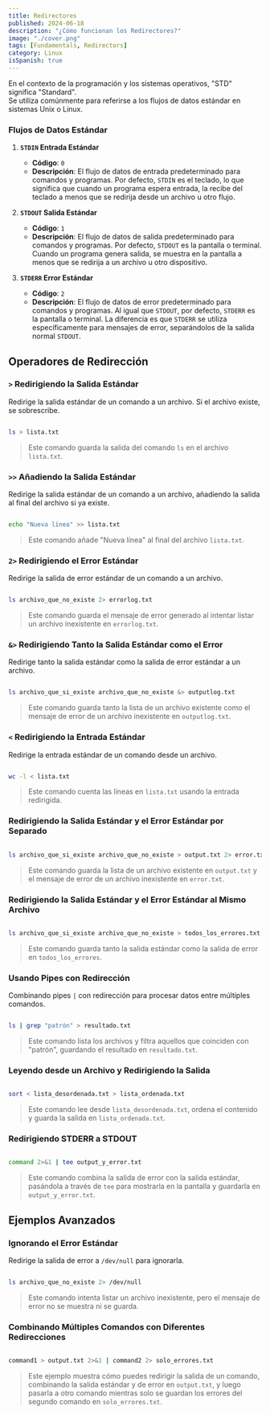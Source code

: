 ```yaml
---
title: Redirectores
published: 2024-06-18
description: "¿Cómo funcionan los Redirectores?"
image: "./cover.png"
tags: [Fundamentals, Redirectors]
category: Linux
isSpanish: true
---
```


En el contexto de la programación y los sistemas operativos, "STD" significa "Standard".<br/>
Se utiliza comúnmente para referirse a los flujos de datos estándar en sistemas Unix o Linux.

### Flujos de Datos Estándar

1. **`STDIN` Entrada Estándar**

   - **Código**: `0`
   - **Descripción**: El flujo de datos de entrada predeterminado para comandos y programas. Por defecto, `STDIN` es el teclado, lo que significa que cuando un programa espera entrada, la recibe del teclado a menos que se redirija desde un archivo u otro flujo.

2. **`STDOUT` Salida Estándar**

   - **Código**: `1`
   - **Descripción**: El flujo de datos de salida predeterminado para comandos y programas. Por defecto, `STDOUT` es la pantalla o terminal. Cuando un programa genera salida, se muestra en la pantalla a menos que se redirija a un archivo u otro dispositivo.

3. **`STDERR` Error Estándar**
   - **Código**: `2`
   - **Descripción**: El flujo de datos de error predeterminado para comandos y programas. Al igual que `STDOUT`, por defecto, `STDERR` es la pantalla o terminal. La diferencia es que `STDERR` se utiliza específicamente para mensajes de error, separándolos de la salida normal `STDOUT`.

## Operadores de Redirección

### `>` Redirigiendo la Salida Estándar

Redirige la salida estándar de un comando a un archivo. Si el archivo existe, se sobrescribe.

```bash

ls > lista.txt
```

> Este comando guarda la salida del comando `ls` en el archivo `lista.txt`.

### `>>` Añadiendo la Salida Estándar

Redirige la salida estándar de un comando a un archivo, añadiendo la salida al final del archivo si ya existe.

```bash

echo "Nueva línea" >> lista.txt
```

> Este comando añade "Nueva línea" al final del archivo `lista.txt`.

### `2>` Redirigiendo el Error Estándar

Redirige la salida de error estándar de un comando a un archivo.

```bash

ls archivo_que_no_existe 2> errorlog.txt
```

> Este comando guarda el mensaje de error generado al intentar listar un archivo inexistente en `errorlog.txt`.

### `&>` Redirigiendo Tanto la Salida Estándar como el Error

Redirige tanto la salida estándar como la salida de error estándar a un archivo.

```bash

ls archivo_que_si_existe archivo_que_no_existe &> outputlog.txt
```

> Este comando guarda tanto la lista de un archivo existente como el mensaje de error de un archivo inexistente en `outputlog.txt`.

### `<` Redirigiendo la Entrada Estándar

Redirige la entrada estándar de un comando desde un archivo.

```bash

wc -l < lista.txt
```

> Este comando cuenta las líneas en `lista.txt` usando la entrada redirigida.

### Redirigiendo la Salida Estándar y el Error Estándar por Separado

```bash

ls archivo_que_si_existe archivo_que_no_existe > output.txt 2> error.txt
```

> Este comando guarda la lista de un archivo existente en `output.txt` y el mensaje de error de un archivo inexistente en `error.txt`.

### Redirigiendo la Salida Estándar y el Error Estándar al Mismo Archivo

```bash

ls archivo_que_si_existe archivo_que_no_existe > todos_los_errores.txt 2>&1
```

> Este comando guarda tanto la salida estándar como la salida de error en `todos_los_errores`.

### Usando Pipes con Redirección

Combinando pipes `|` con redirección para procesar datos entre múltiples comandos.

```bash

ls | grep "patrón" > resultado.txt
```

> Este comando lista los archivos y filtra aquellos que coinciden con "patrón", guardando el resultado en `resultado.txt`.

### Leyendo desde un Archivo y Redirigiendo la Salida

```bash

sort < lista_desordenada.txt > lista_ordenada.txt
```

> Este comando lee desde `lista_desordenada.txt`, ordena el contenido y guarda la salida en `lista_ordenada.txt`.

### Redirigiendo STDERR a STDOUT

```bash

command 2>&1 | tee output_y_error.txt
```

> Este comando combina la salida de error con la salida estándar, pasándola a través de `tee` para mostrarla en la pantalla y guardarla en `output_y_error.txt`.

## Ejemplos Avanzados

### Ignorando el Error Estándar

Redirige la salida de error a `/dev/null` para ignorarla.

```bash

ls archivo_que_no_existe 2> /dev/null
```

> Este comando intenta listar un archivo inexistente, pero el mensaje de error no se muestra ni se guarda.

### Combinando Múltiples Comandos con Diferentes Redirecciones

```bash

command1 > output.txt 2>&1 | command2 2> solo_errores.txt
```

> Este ejemplo muestra cómo puedes redirigir la salida de un comando, combinando la salida estándar y de error en `output.txt`, y luego pasarla a otro comando mientras solo se guardan los errores del segundo comando en `solo_errores.txt`.
